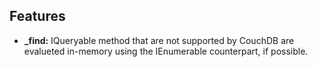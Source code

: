 ﻿## Features
* **_find:** IQueryable method that are not supported by CouchDB are evalueted in-memory using the IEnumerable counterpart, if possible.
